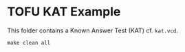 # TOFU KAT Example
This folder contains a Known Answer Test (KAT) cf. `kat.vcd`.

    make clean all